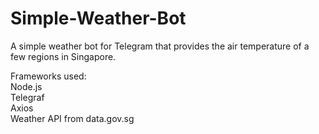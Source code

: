 # Simple-Weather-Bot
 A simple weather bot for Telegram that provides the air temperature of a few regions in Singapore.
 
 Frameworks used:  
 Node.js  
 Telegraf  
 Axios   
 Weather API from data.gov.sg  
